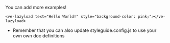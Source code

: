 You can add more examples!

    <ve-lazyload text="Hello World!" style="background-color: pink;"></ve-lazyload>

* Remember that you can also update styleguide.config.js to use your own
own doc definitions
